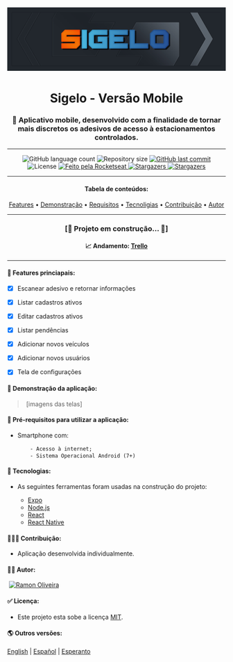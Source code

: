 # ![logo-1](https://github.com/im-ramon/app_Sigelo/blob/master/src/assets/logo-git.jpg?raw=true)



<h1 align="center">Sigelo - Versão Mobile </h1></hr>


<h3 align="center">📱 Aplicativo mobile, desenvolvido com a finalidade de tornar mais discretos os adesivos de acesso à estacionamentos controlados.</h3></hr>

------

<p align="center">
  <img alt="GitHub language count" src="https://img.shields.io/github/languages/count/im-ramon/app_Sigelo?color=%2304D361">

  <img alt="Repository size" src="https://img.shields.io/github/repo-size/im-ramon/app_Sigelo">

  <a href="https://github.com/im-ramon/app_Sigelo/commits/master">
    <img alt="GitHub last commit" src="https://img.shields.io/github/last-commit/im-ramon/app_Sigelo">
  </a>
    
   <img alt="License" src="https://img.shields.io/badge/license-MIT-brightgreen">

  <a href="https://imramon.com.br">
    <img alt="Feito pela Rocketseat" src="https://img.shields.io/badge/dev-Ramon%20Oliveira-%237519C1">
  </a>

  <a href="#link">
    <img alt="Stargazers" src="https://img.shields.io/badge/Blog-Ramon%20Oliveira-%237159c1?style=flat&logo=ghost">
    </a>

   <a href="https://github.com/ im-ramon/app_Sigelo/stargazers">
    <img alt="Stargazers" src="https://img.shields.io/github/stars/im-ramon/app_Sigelo?style=social">
  </a>

</p>

------

<h4 align="center">
    Tabela de conteúdos: 
</h4>


<p align="center">  <a href="#features">Features</a> •  <a href="#demo">Demonstração</a> •   <a href="#requirements">Requisitos</a> •   <a href="#tech">Tecnoligias</a> •   <a href="#team">Contribuição</a> •   <a href="#autor">Autor</a> </p>

------

<h3 align="center">
    [🚧 Projeto em construção...  🚧]
    </h3>
<h4 align="center" font-color="red">
    📈 Andamento: <a href="https://trello.com/b/U7St3w2y/appsigelo">Trello</a>
</h4> 

------

#### **:checkered_flag: <a id="features">Features princiapais</a>:**

- [x] Escanear adesivo e retornar informações

- [x] Listar cadastros ativos

- [x] Editar cadastros ativos

- [x] Listar pendências

- [x] Adicionar novos veículos

- [x] Adicionar novos usuários

- [x] Tela de configurações

  


#### 🧪 <a id="demo">Demonstração da aplicação</a>:

> ​	[imagens das telas]



#### 🧭 <a id="requirements">Pré-requisitos para utilizar a aplicação</a>:

  - Smartphone com: 

    		- Acesso à internet;
    		- Sistema Operacional Android (7+)

    

####  :hammer: <a id="tech">Tecnologias</a>: 

- As seguintes ferramentas foram usadas na construção do projeto: 

  - [Expo](https://expo.io/)
  - [Node.js](https://nodejs.org/en/)
  - [React](https://pt-br.reactjs.org/)
  - [React Native](https://reactnative.dev/)

  

#### 👨‍👩‍👦 <a id="team">Contribuição</a>:

 - Aplicação desenvolvida individualmente.

   

#### 👨‍💻 <a id="autor">Autor</a>:

​	<a href="https://imramon.com.br">
​    <img alt="Ramon Oliveira" src="https://img.shields.io/badge/[]-Ramon%20Oliveira-%237519C1">
  </a>



#### ✅ Licença: 

- Este projeto esta sobe a licença [MIT](https://github.com/im-ramon/app_Sigelo/LICENSE).

  

#### :earth_americas: Outros versões: 

[English](#) | [Español](#) | [Esperanto](#)

